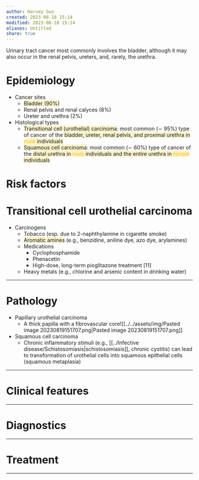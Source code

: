 ```yaml
---
author: Harvey Guo
created: 2023-08-18 15:14
modified: 2023-08-18 15:14
aliases: Untitled
share: true
---
```

Urinary tract cancer most commonly involves the bladder, although it may also occur in the renal pelvis, ureters, and, rarely, the urethra.
# Epidemiology
- Cancer sites
	- <span style="background:rgba(240, 200, 0, 0.2)">Bladder (90%) </span>
	- Renal pelvis and renal calyces (8%)
	- Ureter  and urethra (2%)
 - Histological types
	- <span style="background:rgba(240, 200, 0, 0.2)">Transitional cell (urothelial) carcinoma</span>: most common (∼ 95%) type of cancer of the <span style="background:rgba(240, 200, 0, 0.2)">bladder, ureter, renal pelvis, and proximal urethra in <font color="#ffc000">male</font> individuals</span>
	- <span style="background:rgba(240, 200, 0, 0.2)">Squamous cell carcinoma</span>: most common (∼ 60%) type of cancer of the <span style="background:rgba(240, 200, 0, 0.2)">distal urethra in <font color="#ffc000">male</font> individuals and the entire urethra in <font color="#ffc000">female</font> individuals</span>
# Risk factors
# Transitional cell urothelial carcinoma
- Carcinogens
	- Tobacco (esp. due to 2-naphthylamine in cigarette smoke)
	- <span style="background:rgba(240, 200, 0, 0.2)">Aromatic amines</span> (e.g., benzidine, aniline dye, azo dye, arylamines)
	- Medications
		- Cyclophosphamide
		- Phenacetin 
		- High-dose, long-term pioglitazone treatment [11]
	- Heavy metals (e.g., chlorine and arsenic content in drinking water)

---
# Pathology
- Papillary urothelial carcinoma
	- A thick papilla with a fibrovascular core![[../../assets/img/Pasted image 20230819151707.png|Pasted image 20230819151707.png]]
- Squamous cell carcinoma
	- Chronic inflammatory stimuli (e.g., [[../Infective disease/Schistosomiasis|schistosomiasis]], chronic cystitis) can lead to transformation of urothelial cells into squamous epithelial cells (squamous metaplasia)

---
# Clinical features


---
# Diagnostics


---
# Treatment


---
